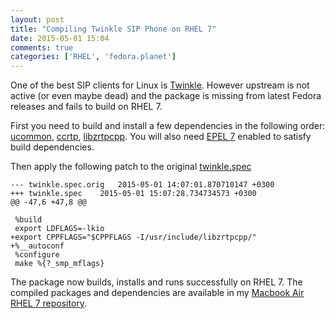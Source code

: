 ```yaml
---
layout: post
title: "Compiling Twinkle SIP Phone on RHEL 7"
date: 2015-05-01 15:04
comments: true
categories: ['RHEL', 'fedora.planet']
---
```


One of the best SIP clients for Linux is [Twinkle](http://twinklephone.com/).
However upstream is not active (or even maybe dead) and the package is missing from
latest Fedora releases and fails to build on RHEL 7.

First you need to build and install a few dependencies in the following order:
[ucommon](http://koji.fedoraproject.org/koji/packageinfo?packageID=8437),
[ccrtp](http://koji.fedoraproject.org/koji/packageinfo?packageID=1443),
[libzrtpcpp](http://koji.fedoraproject.org/koji/packageinfo?packageID=6408).
You will also need [EPEL 7](https://fedoraproject.org/wiki/EPEL) enabled
to satisfy build dependencies.

Then apply the following patch to the original 
[twinkle.spec](http://koji.fedoraproject.org/koji/buildinfo?buildID=397914)

    --- twinkle.spec.orig	2015-05-01 14:07:01.870710147 +0300
    +++ twinkle.spec	2015-05-01 15:07:28.734734573 +0300
    @@ -47,6 +47,8 @@
     
     %build
     export LDFLAGS=-lkio 
    +export CPPFLAGS="$CPPFLAGS -I/usr/include/libzrtpcpp/" 
    +%__autoconf
     %configure
     make %{?_smp_mflags}
 

The package now builds, installs and runs successfully on RHEL 7.
The compiled packages and dependencies are available in my
[Macbook Air RHEL 7 repository](/blog/2015/04/29/rhel-7-repository-for-macbook-air/).
